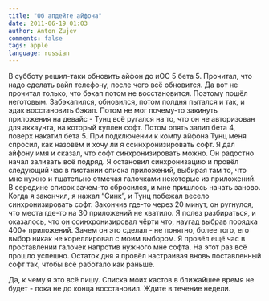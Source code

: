 ```yaml
---
title: "Об апдейте айфона"
date: 2011-06-19 01:03
author: Anton Zujev
comments: false
tags: apple
language: russian
---
```


В субботу решил-таки обновить айфон до иОС 5 бета 5. Прочитал, что надо сделать вайп телефону, после чего всё обновится. Да вот не прочитал только, что бэкап потом не восстановится. Поэтому пошёл неготовым. Забэкапился, обновился, потом полдня пытался и так, и эдак восстановить бэкап. Потом не мог почему-то закинуть приложения на девайс - Тунц всё ругался на то, что он не авторизован для аккаунта, на который куплен софт. Потом опять залил бета 4, поверх накатил бета 5. При подключении к компу айфона Тунц меня спросил, как назовём и хочу ли я ссинхронизировать софт. Я дал айфону имя и сказал, что софт синхронизировать можно. Он радостно начал заливать всё подряд. Я остановил синхронизацию и провёл следующий час в листании списка приложений, выбирая там то, что мне нужно и тщательно отмечая галочками некоторые из приложений. В середине список зачем-то сбросился, и мне пришлось начать заново. Когда я закончил, я нажал “Синк”, и Тунц побежал весело синхронизировать софт. Закончив где-то через 20 минут, он ругнулся, что места где-то на 30 приложений не хватило. Я полез разбираться, и оказалось, что он ссинхронизировал чёрти что, наугад выбрав порядка 400+ приложений. Зачем он это сделал - не понятно, более того, его выбор никак не кореллировал с моим выбором. Я провёл ещё час в проставлении галочек напротив нужного мне софта. На этот раз всё прошло успешно. Остаток дня я провёл настраивая вновь поставленный софт так, чтобы всё работало как раньше.

Да, к чему я это всё пишу. Списка моих кастов в ближайшее время не будет - пока не до конца восстановил. Ждите в течение недели.